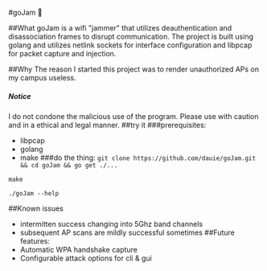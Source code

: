 #goJam :strawberry:

##What
goJam is a wifi "jammer" that utilizes deauthentication and disassociation frames to disrupt communication. The project is built using golang and utilizes netlink sockets for interface configuration and libpcap for packet capture and injection.

##Why
The reason I started this project was to render unauthorized APs on my campus useless.

##### Notice
I do not condone the malicious use of the program. Please use with caution and in a ethical and legal manner.
##try it
###prerequisites:
* libpcap
* golang
* make
###do the thing:
```git clone https://github.com/dauie/goJam.git && cd goJam && go get ./...```

```make```

```./goJam --help```

##Known issues
* intermitten success changing into 5Ghz band channels
* subsequent AP scans are mildly successful sometimes
##Future features:
* Automatic WPA handshake capture
* Configurable attack options for cli & gui
